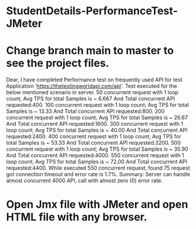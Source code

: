 # StudentDetails-PerformanceTest-JMeter
# Change branch main to master to see the project files.
Dear, I have completed Performance test on frequently used API for test Application 'https://thetestingworldapi.com/api'.
Test executed for the below mentioned scenario in server.
50  concurrent request with 1 loop count; Avg TPS for total Samples is ~ 6.667 And Total concurrent API requested:400. 
100 concurrent request with 1 loop count; Avg TPS for total Samples is ~ 13.33 And Total concurrent API requested:800. 
200 concurrent request with 1 loop count; Avg TPS for total Samples is ~ 26.67 And Total concurrent API requested:1600. 
300 concurrent request with 1 loop count; Avg TPS for total Samples is ~ 40.00 And Total concurrent API requested:2400. 
400 concurrent request with 1 loop count; Avg TPS for total Samples is ~ 53.33 And Total concurrent API requested:3200. 
500 concurrent request with 1 loop count; Avg TPS for total Samples is ~ 35.90 And Total concurrent API requested:4000. 
550 concurrent request with 1 loop count; Avg TPS for total Samples is ~ 72.00 And Total concurrent API requested:4400. 
While executed 550 concurrent request, found 75 request got connection timeout and error rate is 1.7%. 
Summary: Server can handle almost concurrent 4000 API, call with almost zero (0) error rate.
# Open Jmx file with JMeter and open HTML file with any browser.
